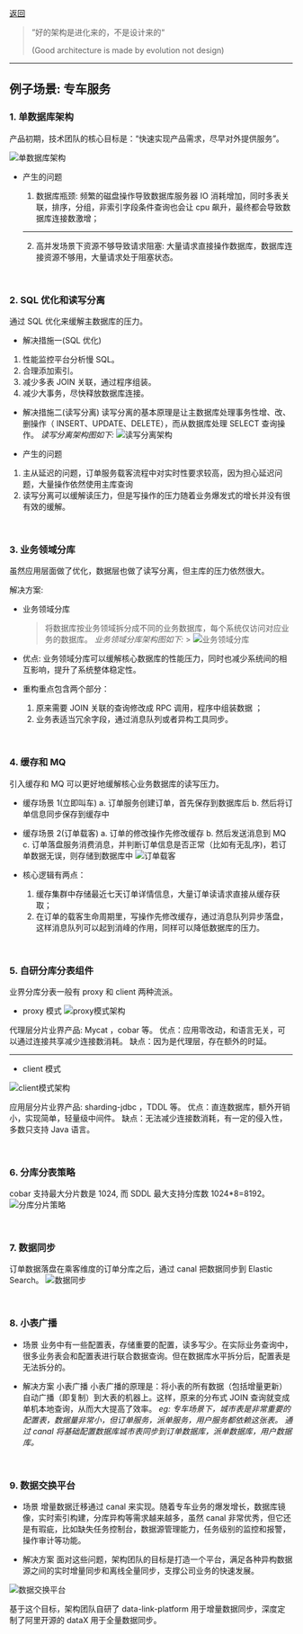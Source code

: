 [返回](../README.md)

> ”好的架构是进化来的，不是设计来的“
>
> (Good architecture is made by evolution not design)

<hr />

## 例子场景: 专车服务

### 1. 单数据库架构

产品初期，技术团队的核心目标是：“快速实现产品需求，尽早对外提供服务”。

![单数据库架构](1_single_db_arch.png)

- 产生的问题

  1.  数据库瓶颈: 频繁的磁盘操作导致数据库服务器 IO 消耗增加，同时多表关联，排序，分组，非索引字段条件查询也会让 cpu 飙升，最终都会导致数据库连接数激增；

    <hr />

  2. 高并发场景下资源不够导致请求阻塞: 大量请求直接操作数据库，数据库连接资源不够用，大量请求处于阻塞状态。

&nbsp;

### 2. SQL 优化和读写分离

通过 SQL 优化来缓解主数据库的压力。

- 解决措施一(SQL 优化)

1. 性能监控平台分析慢 SQL。
2. 合理添加索引。
3. 减少多表 JOIN 关联，通过程序组装。
4. 减少大事务，尽快释放数据库连接。

- 解决措施二(读写分离)
  读写分离的基本原理是让主数据库处理事务性增、改、删操作（ INSERT、UPDATE、DELETE），而从数据库处理 SELECT 查询操作。
  _读写分离架构图如下:_
  ![读写分离架构](2_CQRS_arch.png)

- 产生的问题

1. 主从延迟的问题，订单服务载客流程中对实时性要求较高，因为担心延迟问题，大量操作依然使用主库查询
2. 读写分离可以缓解读压力，但是写操作的压力随着业务爆发式的增长并没有很有效的缓解。

&nbsp;

### 3. 业务领域分库

虽然应用层面做了优化，数据层也做了读写分离，但主库的压力依然很大。

解决方案:

- 业务领域分库

  > 将数据库按业务领域拆分成不同的业务数据库，每个系统仅访问对应业务的数据库。
  > _业务领域分库架构图如下:_ > ![业务领域分库](3_business_db_split.png)

- 优点:
  业务领域分库可以缓解核心数据库的性能压力，同时也减少系统间的相互影响，提升了系统整体稳定性。

- 重构重点包含两个部分：
  1. 原来需要 JOIN 关联的查询修改成 RPC 调用，程序中组装数据 ；
  2. 业务表适当冗余字段，通过消息队列或者异构工具同步。

&nbsp;

### 4. 缓存和 MQ

引入缓存和 MQ 可以更好地缓解核心业务数据库的读写压力。

- 缓存场景 1(立即叫车)
  a. 订单服务创建订单，首先保存到数据库后
  b. 然后将订单信息同步保存到缓存中

- 缓存场景 2(订单载客)
  a. 订单的修改操作先修改缓存
  b. 然后发送消息到 MQ
  c. 订单落盘服务消费消息，并判断订单信息是否正常（比如有无乱序)，若订单数据无误，则存储到数据库中
  ![订单载客](4_cache_mq_order.png)

- 核心逻辑有两点：
  1. 缓存集群中存储最近七天订单详情信息，大量订单读请求直接从缓存获取；
  2. 在订单的载客生命周期里，写操作先修改缓存，通过消息队列异步落盘，这样消息队列可以起到消峰的作用，同样可以降低数据库的压力。

&nbsp;

### 5. 自研分库分表组件

业界分库分表一般有 proxy 和 client 两种流派。

- proxy 模式
  ![proxy模式架构](5_db_sharding_proxy.png)

代理层分片业界产品: Mycat ，cobar 等。
优点：应用零改动，和语言无关，可以通过连接共享减少连接数消耗。
缺点：因为是代理层，存在额外的时延。

<hr>

- client 模式

![client模式架构](6_db_sharding_client.png)

应用层分片业界产品: sharding-jdbc ，TDDL 等。
优点：直连数据库，额外开销小，实现简单，轻量级中间件。
缺点：无法减少连接数消耗，有一定的侵入性，多数只支持 Java 语言。

&nbsp;

### 6. 分库分表策略

cobar 支持最大分片数是 1024, 而 SDDL 最大支持分库数 1024\*8=8192。
![分库分片策略](7_sharding_alg.png)

&nbsp;

### 7. 数据同步

订单数据落盘在乘客维度的订单分库之后，通过 canal 把数据同步到 Elastic Search。
![数据同步](8_data_sync.png)

&nbsp;

### 8. 小表广播

- 场景
  业务中有一些配置表，存储重要的配置，读多写少。在实际业务查询中，很多业务表会和配置表进行联合数据查询。但在数据库水平拆分后，配置表是无法拆分的。

- 解决方案
  小表广播
  小表广播的原理是：将小表的所有数据（包括增量更新）自动广播（即复制）到大表的机器上。这样，原来的分布式 JOIN 查询就变成单机本地查询，从而大大提高了效率。
  _eg: 专车场景下，城市表是非常重要的配置表，数据量非常小，但订单服务，派单服务，用户服务都依赖这张表。
  通过 canal 将基础配置数据库城市表同步到订单数据库，派单数据库，用户数据库。_

&nbsp;

### 9. 数据交换平台

- 场景
  增量数据迁移通过 canal 来实现。随着专车业务的爆发增长，数据库镜像，实时索引构建，分库异构等需求越来越多，虽然 canal 非常优秀，但它还是有瑕疵，比如缺失任务控制台，数据源管理能力，任务级别的监控和报警，操作审计等功能。

- 解决方案
  面对这些问题，架构团队的目标是打造一个平台，满足各种异构数据源之间的实时增量同步和离线全量同步，支撑公司业务的快速发展。

![数据交换平台](9_data_exchange_platform.png)

基于这个目标，架构团队自研了 data-link-platform 用于增量数据同步，深度定制了阿里开源的 dataX 用于全量数据同步。
